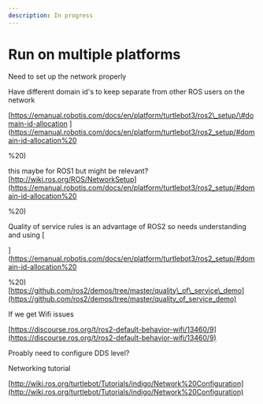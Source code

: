 ```yaml
---
description: In progress
---
```


# Run on multiple platforms

Need to set up the network properly

Have different domain id's to keep separate from other ROS users on the network

[https://emanual.robotis.com/docs/en/platform/turtlebot3/ros2\_setup/\#domain-id-allocation ](https://emanual.robotis.com/docs/en/platform/turtlebot3/ros2_setup/#domain-id-allocation%20

%20)

this maybe for ROS1 but might be relevant? [http://wiki.ros.org/ROS/NetworkSetup](https://emanual.robotis.com/docs/en/platform/turtlebot3/ros2_setup/#domain-id-allocation%20

%20)



Quality of service rules is an advantage of ROS2 so needs understanding and using [  
  
 ](https://emanual.robotis.com/docs/en/platform/turtlebot3/ros2_setup/#domain-id-allocation%20

%20)[https://github.com/ros2/demos/tree/master/quality\_of\_service\_demo](https://github.com/ros2/demos/tree/master/quality_of_service_demo) 

If we get Wifi issues 

[https://discourse.ros.org/t/ros2-default-behavior-wifi/13460/9](https://discourse.ros.org/t/ros2-default-behavior-wifi/13460/9) 

Proably need to configure DDS level? 

Networking tutorial 

[http://wiki.ros.org/turtlebot/Tutorials/indigo/Network%20Configuration](http://wiki.ros.org/turtlebot/Tutorials/indigo/Network%20Configuration) 


